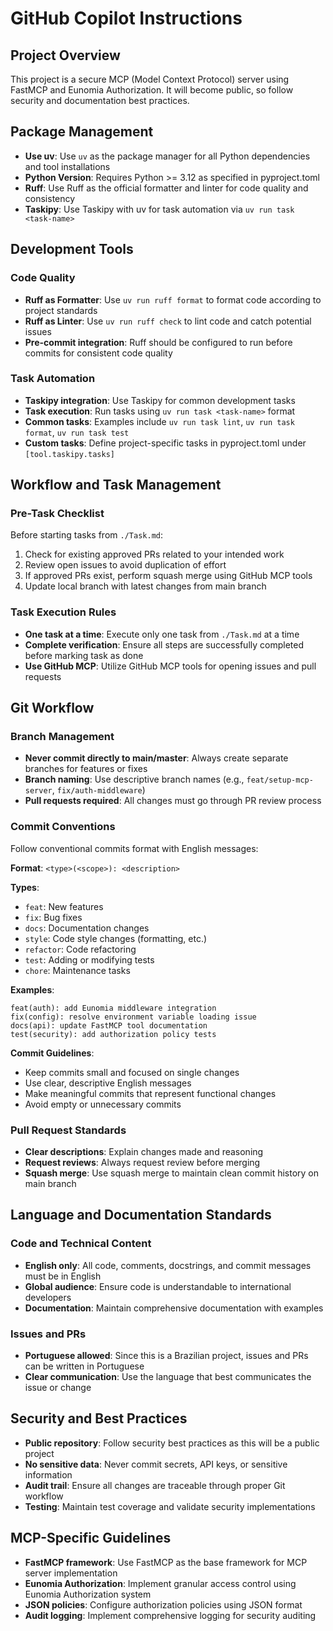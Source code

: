 # GitHub Copilot Instructions

## Project Overview
This project is a secure MCP (Model Context Protocol) server using FastMCP and Eunomia Authorization. It will become public, so follow security and documentation best practices.

## Package Management
- **Use uv**: Use `uv` as the package manager for all Python dependencies and tool installations
- **Python Version**: Requires Python >= 3.12 as specified in pyproject.toml
- **Ruff**: Use Ruff as the official formatter and linter for code quality and consistency
- **Taskipy**: Use Taskipy with uv for task automation via `uv run task <task-name>`

## Development Tools

### Code Quality
- **Ruff as Formatter**: Use `uv run ruff format` to format code according to project standards
- **Ruff as Linter**: Use `uv run ruff check` to lint code and catch potential issues
- **Pre-commit integration**: Ruff should be configured to run before commits for consistent code quality

### Task Automation
- **Taskipy integration**: Use Taskipy for common development tasks
- **Task execution**: Run tasks using `uv run task <task-name>` format
- **Common tasks**: Examples include `uv run task lint`, `uv run task format`, `uv run task test`
- **Custom tasks**: Define project-specific tasks in pyproject.toml under `[tool.taskipy.tasks]`

## Workflow and Task Management

### Pre-Task Checklist
Before starting tasks from `./Task.md`:
1. Check for existing approved PRs related to your intended work
2. Review open issues to avoid duplication of effort
3. If approved PRs exist, perform squash merge using GitHub MCP tools
4. Update local branch with latest changes from main branch

### Task Execution Rules
- **One task at a time**: Execute only one task from `./Task.md` at a time
- **Complete verification**: Ensure all steps are successfully completed before marking task as done
- **Use GitHub MCP**: Utilize GitHub MCP tools for opening issues and pull requests

## Git Workflow

### Branch Management
- **Never commit directly to main/master**: Always create separate branches for features or fixes
- **Branch naming**: Use descriptive branch names (e.g., `feat/setup-mcp-server`, `fix/auth-middleware`)
- **Pull requests required**: All changes must go through PR review process

### Commit Conventions
Follow conventional commits format with English messages:

**Format**: `<type>(<scope>): <description>`

**Types**:
- `feat`: New features
- `fix`: Bug fixes
- `docs`: Documentation changes
- `style`: Code style changes (formatting, etc.)
- `refactor`: Code refactoring
- `test`: Adding or modifying tests
- `chore`: Maintenance tasks

**Examples**:
```
feat(auth): add Eunomia middleware integration
fix(config): resolve environment variable loading issue
docs(api): update FastMCP tool documentation
test(security): add authorization policy tests
```

**Commit Guidelines**:
- Keep commits small and focused on single changes
- Use clear, descriptive English messages
- Make meaningful commits that represent functional changes
- Avoid empty or unnecessary commits

### Pull Request Standards
- **Clear descriptions**: Explain changes made and reasoning
- **Request reviews**: Always request review before merging
- **Squash merge**: Use squash merge to maintain clean commit history on main branch

## Language and Documentation Standards

### Code and Technical Content
- **English only**: All code, comments, docstrings, and commit messages must be in English
- **Global audience**: Ensure code is understandable to international developers
- **Documentation**: Maintain comprehensive documentation with examples

### Issues and PRs
- **Portuguese allowed**: Since this is a Brazilian project, issues and PRs can be written in Portuguese
- **Clear communication**: Use the language that best communicates the issue or change

## Security and Best Practices
- **Public repository**: Follow security best practices as this will be a public project
- **No sensitive data**: Never commit secrets, API keys, or sensitive information
- **Audit trail**: Ensure all changes are traceable through proper Git workflow
- **Testing**: Maintain test coverage and validate security implementations

## MCP-Specific Guidelines
- **FastMCP framework**: Use FastMCP as the base framework for MCP server implementation
- **Eunomia Authorization**: Implement granular access control using Eunomia Authorization system
- **JSON policies**: Configure authorization policies using JSON format
- **Audit logging**: Implement comprehensive logging for security auditing